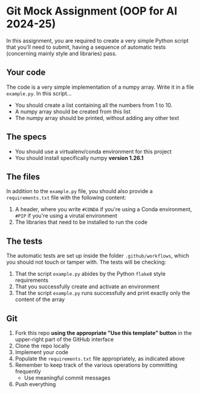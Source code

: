 # Git Mock Assignment (OOP for AI 2024-25)

In this assignment, you are required to create a very simple Python script that you'll need to submit, having a sequence of automatic tests (concerning mainly style and libraries) pass.

## Your code

The code is a very simple implementation of a numpy array.
Write it in a file `example.py`. In this script...

* You should create a list containing all the numbers from 1 to 10.
* A numpy array should be created from this list
* The numpy array should be printed, without adding any other text

## The specs

* You should use a virtualenv/conda environment for this project
* You should install specifically numpy **version 1.26.1**

## The files

In addition to the `example.py` file, you should also provide a `requirements.txt` file with the following content:

1. A header, where you write `#CONDA` if you're using a Conda environment, `#PIP` if you're using a virutal environment
2. The libraries that need to be installed to run the code

## The tests

The automatic tests are set up inside the folder `.github/workflows`, which you should not touch or tamper with.
The tests will be checking:

1. That the script `example.py` abides by the Python `flake8` style requirements
2. That you successfully create and activate an environment
3. That the script `example.py` runs successfully and print exactly only the content of the array

## Git

1. Fork this repo **using the appropriate "Use this template" button** in the upper-right part of the GitHub interface
2. Clone the repo locally
3. Implement your code
4. Populate the `requirements.txt` file appropriately, as indicated above
5. Remember to keep track of the various operations by committing frequently
   * Use meaningful commit messages
6. Push everything
